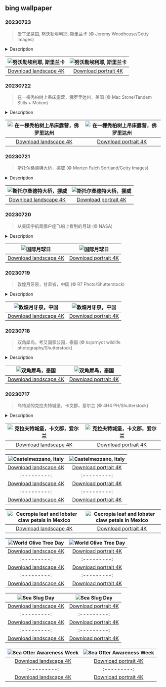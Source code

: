 ## bing wallpaper

### 20230723

> 爱丁堡茶园, 努沃勒埃利耶, 斯里兰卡 (© Jeremy Woodhouse/Getty Images)

<details>
<summary>Description</summary>

> 从中国的功夫茶到英国的红茶，世界各地的茶文化丰富而迷人。近年来，茶叶旅游越来越受欢迎，人们参观茶庄和茶园，体验茶文化，并了解茶叶的历史。这张照片里的爱丁堡茶园就是这样的一个地方。凭借其殖民时代的建筑和薄雾笼罩的茶园，这片坐落于斯里兰卡的努沃勒埃利耶的高地赢得了“小英格兰”的称号。这个地方也因出产部分世界上最精良的橙白毫（一种红茶）而闻名天下。
> 
> 
> 
> 

</details>

| ![努沃勒埃利耶, 斯里兰卡](https://cn.bing.com/th?id=OHR.TeaEstate_ZH-CN9645412630_UHD.jpg&pid=hp&w=400&h=224&rs=1&c=4) | ![努沃勒埃利耶, 斯里兰卡](https://cn.bing.com/th?id=OHR.TeaEstate_ZH-CN9645412630_1080x1920.jpg&pid=hp&w=155&h=315&rs=1&c=4) |
|:---------:|:---------:|
| [Download landscape 4K](https://cn.bing.com/th?id=OHR.TeaEstate_ZH-CN9645412630_UHD.jpg) | [Download portrait 4K](https://cn.bing.com/th?id=OHR.TeaEstate_ZH-CN9645412630_1080x1920.jpg) |

### 20230722

> 在一棵秃柏树上吊床露营，佛罗里达州，美国 (© Mac Stone/Tandem Stills + Motion)

<details>
<summary>Description</summary>

> 传统的吊床是由中美洲人发明的，最初是用来在睡觉时保护自己免受危险的昆虫和动物的袭击。如今，吊床是一个用来增添乐趣的工具。由布料、网或绳子等各种各样的材料制作而成的吊床，是旅行者最好的伙伴。在佛罗里达州，秃柏树就是一个挂吊床的绝佳去处。
> 
> 
> 
> 

</details>

| ![在一棵秃柏树上吊床露营，佛罗里达州](https://cn.bing.com/th?id=OHR.HammockDay_ZH-CN9368760971_UHD.jpg&pid=hp&w=400&h=224&rs=1&c=4) | ![在一棵秃柏树上吊床露营，佛罗里达州](https://cn.bing.com/th?id=OHR.HammockDay_ZH-CN9368760971_1080x1920.jpg&pid=hp&w=155&h=315&rs=1&c=4) |
|:---------:|:---------:|
| [Download landscape 4K](https://cn.bing.com/th?id=OHR.HammockDay_ZH-CN9368760971_UHD.jpg) | [Download portrait 4K](https://cn.bing.com/th?id=OHR.HammockDay_ZH-CN9368760971_1080x1920.jpg) |

### 20230721

> 斯托尔桑德特大桥，挪威 (© Morten Falch Sortland/Getty Images)

<details>
<summary>Description</summary>

> 挪威的大西洋海滨公路连接了一系列大大小小的岛屿，一路上风景如画，设置有8座桥梁，其中最长的桥梁就是图上的这座斯托尔桑德特大桥。这座被自然美景环绕的桥梁，也是一个建筑奇迹。当地天气变幻莫测，这座桥在建设过程中就历经了12次飓风，最终奇迹般地建成了。斯托尔桑德特大桥有一个突兀的陡坡和急转弯，会给人造成一种大桥突然消失在海洋中的错觉，令司机们瞠目结舌，心如擂鼓。挪威斯托尔桑德特大桥与周围的天然美景融合得天衣无缝，很好地展示了挪威建筑工程的辉煌成就。
> 
> 
> 
> 

</details>

| ![斯托尔桑德特大桥，挪威](https://cn.bing.com/th?id=OHR.BridgeNorway_ZH-CN9063814637_UHD.jpg&pid=hp&w=400&h=224&rs=1&c=4) | ![斯托尔桑德特大桥，挪威](https://cn.bing.com/th?id=OHR.BridgeNorway_ZH-CN9063814637_1080x1920.jpg&pid=hp&w=155&h=315&rs=1&c=4) |
|:---------:|:---------:|
| [Download landscape 4K](https://cn.bing.com/th?id=OHR.BridgeNorway_ZH-CN9063814637_UHD.jpg) | [Download portrait 4K](https://cn.bing.com/th?id=OHR.BridgeNorway_ZH-CN9063814637_1080x1920.jpg) |

### 20230720

> 从美国宇航局猎户座飞船上看到的月球 (© NASA)

<details>
<summary>Description</summary>

> 为了纪念1969年7月20日人类首次成功登陆月球，7月20日被定为国际月球日。这个节日不仅让人们回顾我们过去在月球探索上取得的卓越成就，也让人们关注我们如今在月球探索方面的获得的进步。图片上的美国宇航局研制的猎户座飞船正是这种进步的一个实证。这座飞船是为深空探索而设计的，它在2022年执行了一次无人绕月飞行，将在2024年进行一次载人绕月飞行，并计划在2025年载宇航员重返月球。这个节日的意义还在于让大家意识到月球的重要性，并了解人类未来在太空探索和太空殖民方面的潜力。
> 
> 
> 
> 

</details>

| ![国际月球日](https://cn.bing.com/th?id=OHR.MoonDayArtemis_ZH-CN8743374853_UHD.jpg&pid=hp&w=400&h=224&rs=1&c=4) | ![国际月球日](https://cn.bing.com/th?id=OHR.MoonDayArtemis_ZH-CN8743374853_1080x1920.jpg&pid=hp&w=155&h=315&rs=1&c=4) |
|:---------:|:---------:|
| [Download landscape 4K](https://cn.bing.com/th?id=OHR.MoonDayArtemis_ZH-CN8743374853_UHD.jpg) | [Download portrait 4K](https://cn.bing.com/th?id=OHR.MoonDayArtemis_ZH-CN8743374853_1080x1920.jpg) |

### 20230719

> 敦煌月牙泉，甘肃省，中国 (© R7 Photo/Shutterstock)

<details>
<summary>Description</summary>

> 月牙泉位于中国甘肃省敦煌市附近，是隐藏在广袤戈壁滩上的一个摄人心魄的自然奇观。数百年来，这片因独特的月牙形状而闻名的绿洲，一直是一个重要的水源地。人们认为，月牙泉是风蚀形成的，其水源是地下泉水。由于附近有山脉遮挡，月牙泉才不会被该地的风沙所淹没。当地采取了许多保护措施，确保月牙泉不会干涸。游客不仅可以在湖上划船、骑骆驼在沙漠徜徉，还可以在附近的莫高窟欣赏古代佛教壁画及雕塑。
> 
> 
> 
> 

</details>

| ![敦煌月牙泉，中国](https://cn.bing.com/th?id=OHR.CrescentLake_ZH-CN8294493832_UHD.jpg&pid=hp&w=400&h=224&rs=1&c=4) | ![敦煌月牙泉，中国](https://cn.bing.com/th?id=OHR.CrescentLake_ZH-CN8294493832_1080x1920.jpg&pid=hp&w=155&h=315&rs=1&c=4) |
|:---------:|:---------:|
| [Download landscape 4K](https://cn.bing.com/th?id=OHR.CrescentLake_ZH-CN8294493832_UHD.jpg) | [Download portrait 4K](https://cn.bing.com/th?id=OHR.CrescentLake_ZH-CN8294493832_1080x1920.jpg) |

### 20230718

> 双角犀鸟，考艾国家公园，泰国 (© kajornyot wildlife photography/Shutterstock)

<details>
<summary>Description</summary>

> 双角犀鸟是一种生活在东南亚热带森林的珍贵鸟类。其体型庞大，可长达4英尺，重达9磅，但是它们非常敏捷，能够在茂密的森林中自由飞行。双角犀鸟有着极为醒目的黑色和黄色羽毛，喙上长着一个独特的盔突，这有助于增强它们鸣叫的分贝，使声音传得更远。这种鸟主要以各种水果和种子为食，但也捕食小型哺乳动物、爬行动物和昆虫。有趣的是，雌犀鸟在孵化期会将自己封闭在一个树洞内，只留下一个小口，雄犀鸟通过这个小口把食物递给雌犀鸟。在东南亚的许多文化中，这些华丽的鸟儿被视为神圣的动物，还有各种与之相关的节日。
> 
> 
> 
> 

</details>

| ![双角犀鸟，泰国](https://cn.bing.com/th?id=OHR.BucerosBicornis_ZH-CN7795050230_UHD.jpg&pid=hp&w=400&h=224&rs=1&c=4) | ![双角犀鸟，泰国](https://cn.bing.com/th?id=OHR.BucerosBicornis_ZH-CN7795050230_1080x1920.jpg&pid=hp&w=155&h=315&rs=1&c=4) |
|:---------:|:---------:|
| [Download landscape 4K](https://cn.bing.com/th?id=OHR.BucerosBicornis_ZH-CN7795050230_UHD.jpg) | [Download portrait 4K](https://cn.bing.com/th?id=OHR.BucerosBicornis_ZH-CN7795050230_1080x1920.jpg) |

### 20230717

> 乌特湖的克拉夫特城堡，卡文郡，爱尔兰 (© 4H4 PH/Shutterstock)

<details>
<summary>Description</summary>

> 克拉夫特城堡位于爱尔兰卡文郡，坐落在一个湖中小岛上。据说，这座城堡起初是由盎格鲁-诺曼人在13世纪初建造的。城堡的圆柱形结构美观且实用，既能控制水道，又能为周围区域提供防御。在接下来的几个世纪里，这座城堡和周围的土地几经易主，直到1653年被炸毁遗弃，只剩断壁残垣。克拉夫特城堡是爱尔兰中世纪遗产的象征，对于历史爱好者和城堡爱好者来说是必看之地。
> 
> 
> 
> 

</details>

| ![克拉夫特城堡，卡文郡，爱尔兰](https://cn.bing.com/th?id=OHR.CavanCastle_ZH-CN7109317900_UHD.jpg&pid=hp&w=400&h=224&rs=1&c=4) | ![克拉夫特城堡，卡文郡，爱尔兰](https://cn.bing.com/th?id=OHR.CavanCastle_ZH-CN7109317900_1080x1920.jpg&pid=hp&w=155&h=315&rs=1&c=4) |
|:---------:|:---------:|
| [Download landscape 4K](https://cn.bing.com/th?id=OHR.CavanCastle_ZH-CN7109317900_UHD.jpg) | [Download portrait 4K](https://cn.bing.com/th?id=OHR.CavanCastle_ZH-CN7109317900_1080x1920.jpg) |rugged peaks of the Lucanian Dolomites, the ancient village of Castelmezzano in southern Italy glows with charm. Its narrow alleys and cobblestone streets pass buildings that cling to the mountainside. This picturesque destination is brimming with history; from its rule by feudal lords to battles long forgotten. It's believed that the Normans settled here around the 11th century AD and constructed a castle, from which the village gets its name. Castelmezzano isn't just a sleepy portrait of the past, it also offers adventure activities for the brave, including a high-altitude zip line between mountains on the Volo dell'Angelo (Flight of the Angel). Yet the finest pleasure the small village offers might just be grabbing a cup of coffee and watching the sun rise behind the majestic mountain peaks, illuminating those huddled houses as the streetlamps go out.
> 
> 
> 
> 

</details>

| ![Castelmezzano, Italy](https://cn.bing.com/th?id=OHR.CastelmazzanoSunrise_EN-US9968041695_UHD.jpg&pid=hp&w=400&h=224&rs=1&c=4) | ![Castelmezzano, Italy](https://cn.bing.com/th?id=OHR.CastelmazzanoSunrise_EN-US9968041695_1080x1920.jpg&pid=hp&w=155&h=315&rs=1&c=4) |
|:---------:|:---------:|
| [Download landscape 4K](https://cn.bing.com/th?id=OHR.CastelmazzanoSunrise_EN-US9968041695_UHD.jpg) | [Download portrait 4K](https://cn.bing.com/th?id=OHR.CastelmazzanoSunrise_EN-US9968041695_1080x1920.jpg) |.BlacktipSharks_EN-US9224288033_1080x1920.jpg) |NakupendaBeach_EN-US3130365422_1080x1920.jpg&pid=hp&w=155&h=315&rs=1&c=4) |
|:---------:|:---------:|
| [Download landscape 4K](https://cn.bing.com/th?id=OHR.NakupendaBeach_EN-US3130365422_UHD.jpg) | [Download portrait 4K](https://cn.bing.com/th?id=OHR.NakupendaBeach_EN-US3130365422_1080x1920.jpg) |080x1920.jpg) |94011_1080x1920.jpg) |load landscape 4K](https://cn.bing.com/th?id=OHR.StonehengeSalisbury_EN-US1337618356_UHD.jpg) | [Download portrait 4K](https://cn.bing.com/th?id=OHR.StonehengeSalisbury_EN-US1337618356_1080x1920.jpg) | | [Download portrait 4K](https://cn.bing.com/th?id=OHR.EagleTree_EN-US8588984234_1080x1920.jpg) |d portrait 4K](https://cn.bing.com/th?id=OHR.SurfSanDiego_EN-US0761983664_1080x1920.jpg) |?id=OHR.CormorantBridge_EN-US1902862286_1080x1920.jpg) |om/th?id=OHR.AmericanWetlands_EN-US1844827155_1080x1920.jpg&pid=hp&w=155&h=315&rs=1&c=4) |
|:---------:|:---------:|
| [Download landscape 4K](https://cn.bing.com/th?id=OHR.AmericanWetlands_EN-US1844827155_UHD.jpg) | [Download portrait 4K](https://cn.bing.com/th?id=OHR.AmericanWetlands_EN-US1844827155_1080x1920.jpg) |9784_UHD.jpg) | [Download portrait 4K](https://cn.bing.com/th?id=OHR.RedPlanetDay_EN-US9693219784_1080x1920.jpg) |r claw is often cultivated as an ornamental plant for tropical gardens. Gardeners looking to attract birds love the Heliconia because its plentiful nectar draws hummingbirds to its downward-facing flowers. Those same flowers have special recognition in Bolivia as 'patujú,' the national flower, which appears on one of the country's flags.
> 
> 

</details>

| ![Cecropia leaf and lobster claw petals in Mexico](https://cn.bing.com/th?id=OHR.Cecropia_EN-US9602789937_UHD.jpg&pid=hp&w=400&h=224&rs=1&c=4) | ![Cecropia leaf and lobster claw petals in Mexico](https://cn.bing.com/th?id=OHR.Cecropia_EN-US9602789937_1080x1920.jpg&pid=hp&w=155&h=315&rs=1&c=4) |
|:---------:|:---------:|
| [Download landscape 4K](https://cn.bing.com/th?id=OHR.Cecropia_EN-US9602789937_UHD.jpg) | [Download portrait 4K](https://cn.bing.com/th?id=OHR.Cecropia_EN-US9602789937_1080x1920.jpg) |though olive trees do not grow very tall, usually no more than 30 feet, they live a very long time. One of the oldest known trees in the world, in Portugal, is believed to be 3,350 years old. Many live for millennia, their trunks growing thick and gnarled, and their branches bearing fruit century after century. As civilizations rise and fall around them, these hardy trees remain resilient and steadfast.
> 
> 

</details>

| ![World Olive Tree Day](https://cn.bing.com/th?id=OHR.OliveTreeDay_EN-US9460125670_UHD.jpg&pid=hp&w=400&h=224&rs=1&c=4) | ![World Olive Tree Day](https://cn.bing.com/th?id=OHR.OliveTreeDay_EN-US9460125670_1080x1920.jpg&pid=hp&w=155&h=315&rs=1&c=4) |
|:---------:|:---------:|
| [Download landscape 4K](https://cn.bing.com/th?id=OHR.OliveTreeDay_EN-US9460125670_UHD.jpg) | [Download portrait 4K](https://cn.bing.com/th?id=OHR.OliveTreeDay_EN-US9460125670_1080x1920.jpg) |pid=hp&w=155&h=315&rs=1&c=4) |
|:---------:|:---------:|
| [Download landscape 4K](https://cn.bing.com/th?id=OHR.MonksMound_EN-US9323884241_UHD.jpg) | [Download portrait 4K](https://cn.bing.com/th?id=OHR.MonksMound_EN-US9323884241_1080x1920.jpg) |](https://cn.bing.com/th?id=OHR.Calacas_EN-US6430903741_UHD.jpg) | [Download portrait 4K](https://cn.bing.com/th?id=OHR.Calacas_EN-US6430903741_1080x1920.jpg) |.com/th?id=OHR.SealRiver_EN-US6267835630_1080x1920.jpg&pid=hp&w=155&h=315&rs=1&c=4) |
|:---------:|:---------:|
| [Download landscape 4K](https://cn.bing.com/th?id=OHR.SealRiver_EN-US6267835630_UHD.jpg) | [Download portrait 4K](https://cn.bing.com/th?id=OHR.SealRiver_EN-US6267835630_1080x1920.jpg) |e a more fitting name. Someone call Terry.
> 
> 

</details>

| ![Sea Slug Day](https://cn.bing.com/th?id=OHR.SeaAngel_EN-US5531672696_UHD.jpg&pid=hp&w=400&h=224&rs=1&c=4) | ![Sea Slug Day](https://cn.bing.com/th?id=OHR.SeaAngel_EN-US5531672696_1080x1920.jpg&pid=hp&w=155&h=315&rs=1&c=4) |
|:---------:|:---------:|
| [Download landscape 4K](https://cn.bing.com/th?id=OHR.SeaAngel_EN-US5531672696_UHD.jpg) | [Download portrait 4K](https://cn.bing.com/th?id=OHR.SeaAngel_EN-US5531672696_1080x1920.jpg) |OHR.DarkSkyAcadia_EN-US6966527964_1080x1920.jpg) |.bing.com/th?id=OHR.GoldenJellyfish_EN-US6743816471_1080x1920.jpg&pid=hp&w=155&h=315&rs=1&c=4) |
|:---------:|:---------:|
| [Download landscape 4K](https://cn.bing.com/th?id=OHR.GoldenJellyfish_EN-US6743816471_UHD.jpg) | [Download portrait 4K](https://cn.bing.com/th?id=OHR.GoldenJellyfish_EN-US6743816471_1080x1920.jpg) |ng.com/th?id=OHR.LastDollarRoad_EN-US7923638318_UHD.jpg&pid=hp&w=400&h=224&rs=1&c=4) | ![First day of autumn](https://cn.bing.com/th?id=OHR.LastDollarRoad_EN-US7923638318_1080x1920.jpg&pid=hp&w=155&h=315&rs=1&c=4) |
|:---------:|:---------:|
| [Download landscape 4K](https://cn.bing.com/th?id=OHR.LastDollarRoad_EN-US7923638318_UHD.jpg) | [Download portrait 4K](https://cn.bing.com/th?id=OHR.LastDollarRoad_EN-US7923638318_1080x1920.jpg) |ppers who hunted otters to near extinction before they were protected by law. Although sea otter populations have rebounded, they are still considered endangered. Otters live along the Pacific Coast of North America, from California up to Alaska. Although they can walk on land, they almost never find the need or desire to, even when it's nap time. When they're ready for a snooze, they'll raft up, wrap themselves in a strand of kelp to keep them from drifting away, and recline on the world's biggest waterbed.

</details>

| ![Sea Otter Awareness Week](https://cn.bing.com/th?id=OHR.SitkaOtters_EN-US7714053956_UHD.jpg&pid=hp&w=400&h=224&rs=1&c=4) | ![Sea Otter Awareness Week](https://cn.bing.com/th?id=OHR.SitkaOtters_EN-US7714053956_1080x1920.jpg&pid=hp&w=155&h=315&rs=1&c=4) |
|:---------:|:---------:|
| [Download landscape 4K](https://cn.bing.com/th?id=OHR.SitkaOtters_EN-US7714053956_UHD.jpg) | [Download portrait 4K](https://cn.bing.com/th?id=OHR.SitkaOtters_EN-US7714053956_1080x1920.jpg) |oo_EN-US7569665443_UHD.jpg&pid=hp&w=400&h=224&rs=1&c=4) | ![World Bamboo Day](https://cn.bing.com/th?id=OHR.ArashiyamaBamboo_EN-US7569665443_1080x1920.jpg&pid=hp&w=155&h=315&rs=1&c=4) |
|:---------:|:---------:|
| [Download landscape 4K](https://cn.bing.com/th?id=OHR.ArashiyamaBamboo_EN-US7569665443_UHD.jpg) | [Download portrait 4K](https://cn.bing.com/th?id=OHR.ArashiyamaBamboo_EN-US7569665443_1080x1920.jpg) |